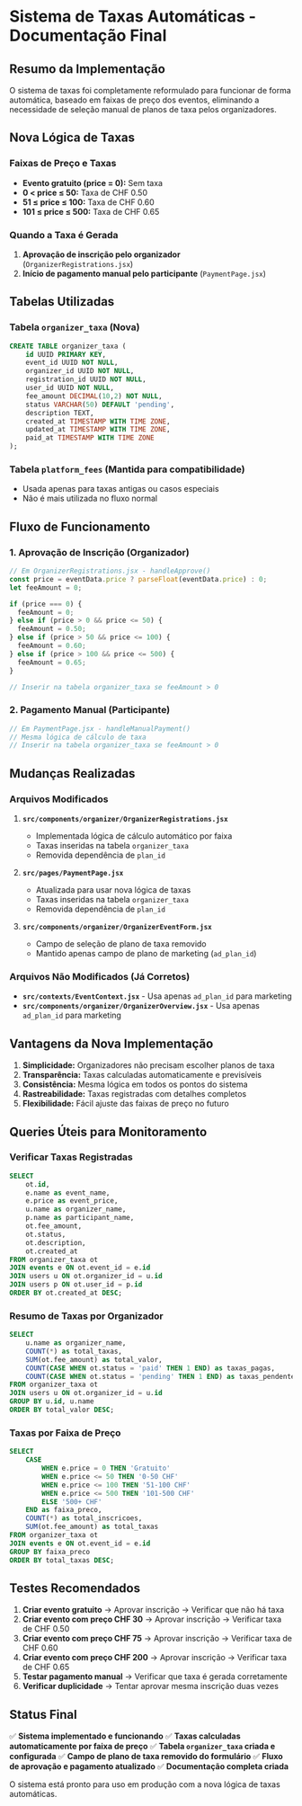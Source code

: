 # Sistema de Taxas Automáticas - Documentação Final

## Resumo da Implementação

O sistema de taxas foi completamente reformulado para funcionar de forma automática, baseado em faixas de preço dos eventos, eliminando a necessidade de seleção manual de planos de taxa pelos organizadores.

## Nova Lógica de Taxas

### Faixas de Preço e Taxas
- **Evento gratuito (price = 0):** Sem taxa
- **0 < price ≤ 50:** Taxa de CHF 0.50
- **51 ≤ price ≤ 100:** Taxa de CHF 0.60  
- **101 ≤ price ≤ 500:** Taxa de CHF 0.65

### Quando a Taxa é Gerada
1. **Aprovação de inscrição pelo organizador** (`OrganizerRegistrations.jsx`)
2. **Início de pagamento manual pelo participante** (`PaymentPage.jsx`)

## Tabelas Utilizadas

### Tabela `organizer_taxa` (Nova)
```sql
CREATE TABLE organizer_taxa (
    id UUID PRIMARY KEY,
    event_id UUID NOT NULL,
    organizer_id UUID NOT NULL,
    registration_id UUID NOT NULL,
    user_id UUID NOT NULL,
    fee_amount DECIMAL(10,2) NOT NULL,
    status VARCHAR(50) DEFAULT 'pending',
    description TEXT,
    created_at TIMESTAMP WITH TIME ZONE,
    updated_at TIMESTAMP WITH TIME ZONE,
    paid_at TIMESTAMP WITH TIME ZONE
);
```

### Tabela `platform_fees` (Mantida para compatibilidade)
- Usada apenas para taxas antigas ou casos especiais
- Não é mais utilizada no fluxo normal

## Fluxo de Funcionamento

### 1. Aprovação de Inscrição (Organizador)
```javascript
// Em OrganizerRegistrations.jsx - handleApprove()
const price = eventData.price ? parseFloat(eventData.price) : 0;
let feeAmount = 0;

if (price === 0) {
  feeAmount = 0;
} else if (price > 0 && price <= 50) {
  feeAmount = 0.50;
} else if (price > 50 && price <= 100) {
  feeAmount = 0.60;
} else if (price > 100 && price <= 500) {
  feeAmount = 0.65;
}

// Inserir na tabela organizer_taxa se feeAmount > 0
```

### 2. Pagamento Manual (Participante)
```javascript
// Em PaymentPage.jsx - handleManualPayment()
// Mesma lógica de cálculo de taxa
// Inserir na tabela organizer_taxa se feeAmount > 0
```

## Mudanças Realizadas

### Arquivos Modificados
1. **`src/components/organizer/OrganizerRegistrations.jsx`**
   - Implementada lógica de cálculo automático por faixa
   - Taxas inseridas na tabela `organizer_taxa`
   - Removida dependência de `plan_id`

2. **`src/pages/PaymentPage.jsx`**
   - Atualizada para usar nova lógica de taxas
   - Taxas inseridas na tabela `organizer_taxa`
   - Removida dependência de `plan_id`

3. **`src/components/organizer/OrganizerEventForm.jsx`**
   - Campo de seleção de plano de taxa removido
   - Mantido apenas campo de plano de marketing (`ad_plan_id`)

### Arquivos Não Modificados (Já Corretos)
- **`src/contexts/EventContext.jsx`** - Usa apenas `ad_plan_id` para marketing
- **`src/components/organizer/OrganizerOverview.jsx`** - Usa apenas `ad_plan_id` para marketing

## Vantagens da Nova Implementação

1. **Simplicidade:** Organizadores não precisam escolher planos de taxa
2. **Transparência:** Taxas calculadas automaticamente e previsíveis
3. **Consistência:** Mesma lógica em todos os pontos do sistema
4. **Rastreabilidade:** Taxas registradas com detalhes completos
5. **Flexibilidade:** Fácil ajuste das faixas de preço no futuro

## Queries Úteis para Monitoramento

### Verificar Taxas Registradas
```sql
SELECT 
    ot.id,
    e.name as event_name,
    e.price as event_price,
    u.name as organizer_name,
    p.name as participant_name,
    ot.fee_amount,
    ot.status,
    ot.description,
    ot.created_at
FROM organizer_taxa ot
JOIN events e ON ot.event_id = e.id
JOIN users u ON ot.organizer_id = u.id
JOIN users p ON ot.user_id = p.id
ORDER BY ot.created_at DESC;
```

### Resumo de Taxas por Organizador
```sql
SELECT 
    u.name as organizer_name,
    COUNT(*) as total_taxas,
    SUM(ot.fee_amount) as total_valor,
    COUNT(CASE WHEN ot.status = 'paid' THEN 1 END) as taxas_pagas,
    COUNT(CASE WHEN ot.status = 'pending' THEN 1 END) as taxas_pendentes
FROM organizer_taxa ot
JOIN users u ON ot.organizer_id = u.id
GROUP BY u.id, u.name
ORDER BY total_valor DESC;
```

### Taxas por Faixa de Preço
```sql
SELECT 
    CASE 
        WHEN e.price = 0 THEN 'Gratuito'
        WHEN e.price <= 50 THEN '0-50 CHF'
        WHEN e.price <= 100 THEN '51-100 CHF'
        WHEN e.price <= 500 THEN '101-500 CHF'
        ELSE '500+ CHF'
    END as faixa_preco,
    COUNT(*) as total_inscricoes,
    SUM(ot.fee_amount) as total_taxas
FROM organizer_taxa ot
JOIN events e ON ot.event_id = e.id
GROUP BY faixa_preco
ORDER BY total_taxas DESC;
```

## Testes Recomendados

1. **Criar evento gratuito** → Aprovar inscrição → Verificar que não há taxa
2. **Criar evento com preço CHF 30** → Aprovar inscrição → Verificar taxa de CHF 0.50
3. **Criar evento com preço CHF 75** → Aprovar inscrição → Verificar taxa de CHF 0.60
4. **Criar evento com preço CHF 200** → Aprovar inscrição → Verificar taxa de CHF 0.65
5. **Testar pagamento manual** → Verificar que taxa é gerada corretamente
6. **Verificar duplicidade** → Tentar aprovar mesma inscrição duas vezes

## Status Final

✅ **Sistema implementado e funcionando**
✅ **Taxas calculadas automaticamente por faixa de preço**
✅ **Tabela `organizer_taxa` criada e configurada**
✅ **Campo de plano de taxa removido do formulário**
✅ **Fluxo de aprovação e pagamento atualizado**
✅ **Documentação completa criada**

O sistema está pronto para uso em produção com a nova lógica de taxas automáticas. 